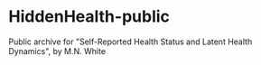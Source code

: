 # HiddenHealth-public
Public archive for "Self-Reported Health Status and Latent Health Dynamics", by M.N. White
